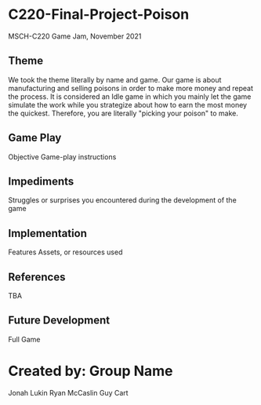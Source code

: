 # C220-Final-Project-Poison

MSCH-C220 Game Jam, November 2021

## Theme
We took the theme literally by name and game. Our game is about manufacturing and selling poisons in order to make more money and repeat the process. It is considered an Idle game in which you mainly let the game simulate the work while you strategize about how to earn the most money the quickest. Therefore, you are literally "picking your poison" to make.

## Game Play
Objective
Game-play instructions

## Impediments
Struggles or surprises you encountered during the development of the game

## Implementation
Features
Assets, or resources used

## References
TBA

## Future Development
Full Game

# Created by: Group Name
Jonah Lukin 
Ryan McCaslin
Guy Cart
